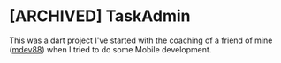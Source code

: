 # [ARCHIVED] TaskAdmin
This was a dart project I've started with the coaching of a friend of mine ([mdev88](https://github.com/mdev88)) when I tried to do some Mobile development.
